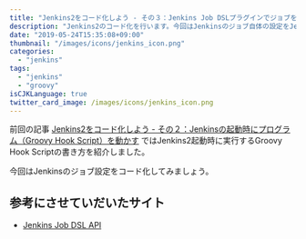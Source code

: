 ```yaml
---
title: "Jenkins2をコード化しよう - その３：Jenkins Job DSLプラグインでジョブをコード化する"
description: "Jenkins2のコード化を行います。今回はJenkinsのジョブ自体の設定をJenkins Job DSLを使ってコード化します。"
date: "2019-05-24T15:35:08+09:00"
thumbnail: "/images/icons/jenkins_icon.png"
categories:
  - "jenkins"
tags:
  - "jenkins"
  - "groovy"
isCJKLanguage: true
twitter_card_image: /images/icons/jenkins_icon.png
---
```


前回の記事 [Jenkins2をコード化しよう - その２：Jenkinsの起動時にプログラム（Groovy Hook Script）を動かす](/post/jenkins/jenkins-as-code-with-init-groovy-d/) ではJenkins2起動時に実行するGroovy Hook Scriptの書き方を紹介しました。

今回はJenkinsのジョブ設定をコード化してみましょう。

## 参考にさせていだいたサイト

* [Jenkins Job DSL API](https://jenkinsci.github.io/job-dsl-plugin/)
